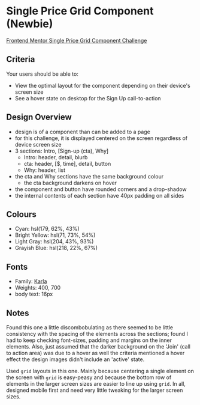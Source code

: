 # Single Price Grid Component (Newbie)

[Frontend Mentor Single Price Grid Component Challenge](https://www.frontendmentor.io/challenges/single-price-grid-component-5ce41129d0ff452fec5abbbc)

## Criteria

Your users should be able to:

- View the optimal layout for the component depending on their device's screen
  size
- See a hover state on desktop for the Sign Up call-to-action

## Design Overview

- design is of a component than can be added to a page
- for this challenge, it is displayed centered on the screen regardless of
  device screen size
- 3 sections: Intro, [Sign-up (cta), Why]
  - Intro: header, detail, blurb
  - cta: header, [$, time], detail, button
  - Why: header, list
- the cta and Why sections have the same background colour
  - the cta background darkens on hover
- the component and button have rounded corners and a drop-shadow
- the internal contents of each section have 40px padding on all sides

## Colours

- Cyan: hsl(179, 62%, 43%)
- Bright Yellow: hsl(71, 73%, 54%)
- Light Gray: hsl(204, 43%, 93%)
- Grayish Blue: hsl(218, 22%, 67%)

## Fonts

- Family: [Karla](https://fonts.google.com/specimen/Karla)
- Weights: 400, 700
- body text: 16px

## Notes

Found this one a little discombobulating as there seemed to be little
consistency with the spacing of the elements across the sections; found I had to
keep checking font-sizes, padding and margins on the inner elements. Also, just
assumed that the darker background on the 'Join' (call to action area) was due
to a hover as well the criteria mentioned a hover effect the design images
didn't include an 'active' state.

Used `grid` layouts in this one. Mainly because centering a single element on
the screen with `grid` is easy-peasy and because the bottom row of elements in
the larger screen sizes are easier to line up using `grid`. In all, designed
mobile first and need very little tweaking for the larger screen sizes.

